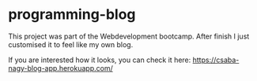 # programming-blog
This project was part of the Webdevelopment bootcamp. After finish I just customised it to feel like my own blog.

If you are interested how it looks, you can check it here: 
https://csaba-nagy-blog-app.herokuapp.com/
